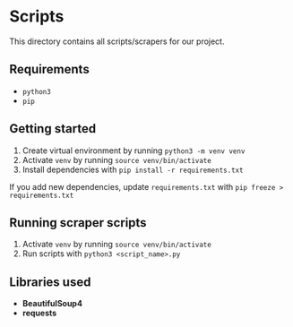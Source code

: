 # Scripts

This directory contains all scripts/scrapers for our project.

## Requirements

- `python3`
- `pip`

## Getting started

1. Create virtual environment by running `python3 -m venv venv`
2. Activate `venv` by running `source venv/bin/activate`
3. Install dependencies with `pip install -r requirements.txt`

If you add new dependencies, update `requirements.txt` with `pip freeze > requirements.txt`

## Running scraper scripts

1. Activate `venv` by running `source venv/bin/activate`
2. Run scripts with `python3 <script_name>.py`

## Libraries used

- **BeautifulSoup4**
- **requests**
